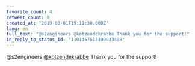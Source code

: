 ```yaml
---
favorite_count: 4
retweet_count: 0
created_at: "2019-03-01T19:11:38.000Z"
lang: en
full_text: "@s2engineers @kotzendekrabbe Thank you for the support!"
in_reply_to_status_id: "1101457613190033408"
---
```


@s2engineers [@kotzendekrabbe](https://twitter.com/kotzendekrabbe) Thank you for
the support!
